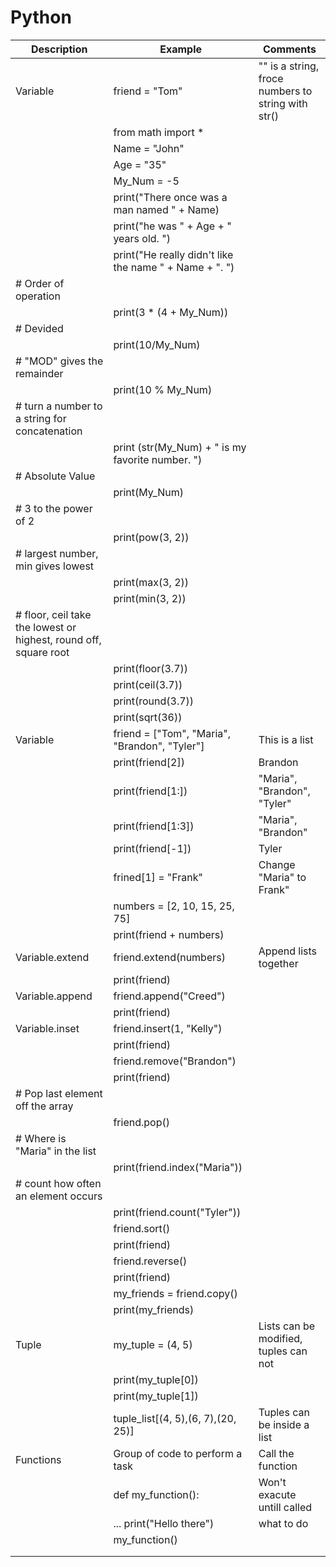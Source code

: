 # Python

| Description | Example | Comments |
| ------------- | ------------- | ------------- |
| Variable | friend = "Tom" | "" is a string, froce numbers to string with str() |
|| from math import * ||
|| Name = "John"||
|| Age = "35"||
|| My_Num = -5||
|| print("There once was a man named " + Name)||
|| print("he was " + Age + " years old.  ")||
|| print("He really didn't like the name " + Name + ".  ")||
|# Order of operation|||
||print(3 * (4 + My_Num))||
|# Devided|||
||print(10/My_Num)||
|# "MOD" gives the remainder|||
||print(10 % My_Num)||
|# turn a number to a string for concatenation|||
||print (str(My_Num) + " is my favorite number.  ")||
|# Absolute Value|||
||print(My_Num)||
|# 3 to the power of 2|||
||print(pow(3, 2))||
|# largest number, min gives lowest|||
||print(max(3, 2))||
||print(min(3, 2))||
|# floor, ceil take the lowest or highest, round off, square root|||
||print(floor(3.7))||
||print(ceil(3.7))||
||print(round(3.7))||
||print(sqrt(36))||
| Variable | friend = ["Tom", "Maria", "Brandon", "Tyler"] | This is a list |
|| print(friend[2]) | Brandon | 
|| print(friend[1:])| "Maria", "Brandon", "Tyler" |
|| print(friend[1:3])| "Maria", "Brandon" |
|| print(friend[-1])| Tyler |
|| frined[1] = "Frank" | Change "Maria" to Frank" |
|| numbers = [2, 10, 15, 25, 75]||
|| print(friend + numbers)||
| Variable.extend | friend.extend(numbers) | Append lists together |
||print(friend)||
| Variable.append | friend.append("Creed")|  |
||print(friend)||
| Variable.inset | friend.insert(1, "Kelly")|  |
||print(friend)||
||friend.remove("Brandon")||
||print(friend)||
|# Pop last element off the array|||
||friend.pop()||
|# Where is "Maria" in the list|||
||print(friend.index("Maria"))||
|# count how often an element occurs|||
||print(friend.count("Tyler"))||
||friend.sort()||
||print(friend)||
||friend.reverse()||
||print(friend)||
||my_friends = friend.copy()||
||print(my_friends)||
|Tuple|my_tuple = (4, 5)|Lists can be modified, tuples can not|
||print(my_tuple[0])||
||print(my_tuple[1])||
||tuple_list[(4, 5),(6, 7),(20, 25)] | Tuples can be inside a list
| Functions | Group of code to perform a task | Call the function|
||def my_function():|Won't exacute untill called|
||... print("Hello there") | what to do|
||my_function()|| Call to the function||
||||
||||

